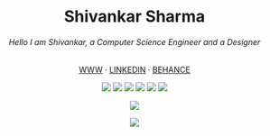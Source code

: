 <h1 align="center">
  Shivankar Sharma
 </h1>
<h6 align="center">
Hello I am Shivankar, a Computer Science Engineer and a Designer
</h6>

<p align="center"><a href="http://shivankar.net/" target="_blank">WWW</a> ‧ <a href="https://www.linkedin.com/in/shivankar-sharma-801b55150/" target="_blank">LINKEDIN</a>  ‧ <a href="https://www.behance.net/shivankar1999" target="_blank">BEHANCE</a></p>

<p align="center"><img src="https://img.shields.io/badge/-HTML5-E34F26?style=for-the-badge&logo=html5&logoColor=white"/> <img src="https://img.shields.io/badge/-CSS3-1572B6?style=for-the-badge&logo=css3"/> <img src="https://img.shields.io/badge/-JavaScript-black?style=for-the-badge&logo=javascript"/> <img src="https://img.shields.io/badge/-Bootstrap-563D7C?style=for-the-badge&logo=bootstrap"/> <img src="https://img.shields.io/badge/-React-black?style=for-the-badge&logo=react"/> <img src="https://img.shields.io/badge/-Python-2E6693?style=for-the-badge&logo=python&logoColor=F7CD39"/> </p> <p align="center"> <img src="https://komarev.com/ghpvc/?username=shiv4nk4r&color=blue" /></p>
<p align="center">
<img src="https://github-readme-stats.vercel.app/api/top-langs/?username=shiv4nk4r"/>
</p>
